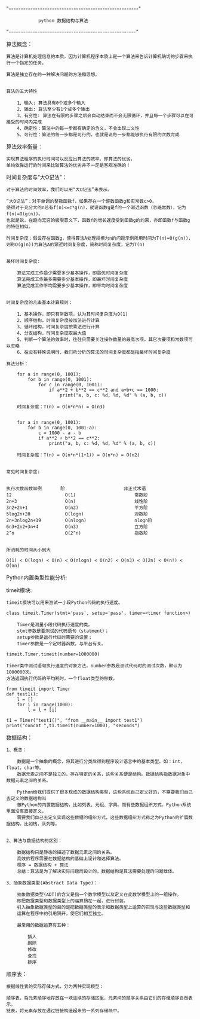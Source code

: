 "------------------------------------------------------"

				python 数据结构与算法

"-----------------------------------------------------"

算法概念：

	算法是计算机处理信息的本质，因为计算机程序本质上是一个算法来告诉计算机确切的步骤来执行一个指定的任务。
	
	算法是独立存在的一种解决问题的方法和思想。


	算法的五大特性
	
		1、输入: 算法具有0个或多个输入
		2、输出: 算法至少有1个或多个输出
		3、有穷性: 算法在有限的步骤之后会自动结束而不会无限循环，并且每一个步骤可以在可接受的时间内完成
		4、确定性：算法中的每一步都有确定的含义，不会出现二义性
		5、可行性：算法的每一步都是可行的，也就是说每一步都能够执行有限的次数完成
		

算法效率衡量：

	实现算法程序的执行时间可以反应出算法的效率，即算法的优劣。
	单纯依靠运行的时间来比较算法的优劣并不一定是客观准确的！

时间复杂度与“大O记法”：

	对于算法的时间效率，我们可以用“大O记法”来表示。
	
	“大O记法”：对于单调的整数函数f，如果存在一个整数函数g和实常数c>0，
	使得对于充分大的n总有f(n)<=c*g(n)，就说函数g是f的一个渐近函数（忽略常数），记为f(n)=O(g(n))。
	也就是说，在趋向无穷的极限意义下，函数f的增长速度受到函数g的约束，亦即函数f与函数g的特征相似。

	时间复杂度：假设存在函数g，使得算法A处理规模为n的问题示例所用时间为T(n)=O(g(n))，
	则称O(g(n))为算法A的渐近时间复杂度，简称时间复杂度，记为T(n)

	
	最坏时间复杂度:

		算法完成工作最少需要多少基本操作，即最优时间复杂度
		算法完成工作最多需要多少基本操作，即最坏时间复杂度
		算法完成工作平均需要多少基本操作，即平均时间复杂度


	时间复杂度的几条基本计算规则：
		
		1、基本操作，即只有常数项，认为其时间复杂度为O(1)
		2、顺序结构，时间复杂度按加法进行计算
		3、循环结构，时间复杂度按乘法进行计算
		4、分支结构，时间复杂度取最大值
		5、判断一个算法的效率时，往往只需要关注操作数量的最高次项，其它次要项和常数项可以忽略
		6、在没有特殊说明时，我们所分析的算法的时间复杂度都是指最坏时间复杂度
		
	算法分析：

		for a in range(0, 1001):
			for b in range(0, 1001):
				for c in range(0, 1001):
					if a**2 + b**2 == c**2 and a+b+c == 1000:
						print("a, b, c: %d, %d, %d" % (a, b, c))

		时间复杂度：T(n) = O(n*n*n) = O(n3)


		for a in range(0, 1001):
			for b in range(0, 1001-a):
				c = 1000 - a - b
				if a**2 + b**2 == c**2:
					print("a, b, c: %d, %d, %d" % (a, b, c))

		时间复杂度：T(n) = O(n*n*(1+1)) = O(n*n) = O(n2)


	常见时间复杂度:

		
	执行次数函数举例	   阶	                  非正式术语
	12	                  O(1)                   	常数阶
	2n+3	              O(n)                    	线性阶
	3n2+2n+1	          O(n2)	                    平方阶
	5log2n+20	          O(logn)	                对数阶
	2n+3nlog2n+19         O(nlogn)	                nlogn阶
	6n3+2n2+3n+4	      O(n3)	                    立方阶
	2^n	                  O(2^n)	                指数阶


	所消耗的时间从小到大

	O(1) < O(logn) < O(n) < O(nlogn) < O(n2) < O(n3) < O(2n) < O(n!) < O(nn)



Python内置类型性能分析:


timeit模块:

	timeit模块可以用来测试一小段Python代码的执行速度。	

	class timeit.Timer(stmt='pass', setup='pass', timer=<timer function>)

		Timer是测量小段代码执行速度的类。
		stmt参数是要测试的代码语句（statment）；
		setup参数是运行代码时需要的设置；
		timer参数是一个定时器函数，与平台有关。
	
	timeit.Timer.timeit(number=1000000)

	Timer类中测试语句执行速度的对象方法。number参数是测试代码时的测试次数，默认为1000000次。
	方法返回执行代码的平均耗时，一个float类型的秒数。

	from timeit import Timer
	def test1():
		l = []
		for i in range(1000):
			l = l + [i]

	t1 = Timer("test1()", "from __main__ import test1")
	print("concat ",t1.timeit(number=1000), "seconds")




数据结构：

	1、概念：

		数据是一个抽象的概念，将其进行分类后得到程序设计语言中的基本类型。如：int，float，char等。
		数据元素之间不是独立的，存在特定的关系，这些关系便是结构。数据结构指数据对象中数据元素之间的关系。

		Python给我们提供了很多现成的数据结构类型，这些系统自己定义好的，不需要我们自己去定义的数据结构叫
		做Python的内置数据结构，比如列表、元组、字典。而有些数据组织方式，Python系统里面没有直接定义，
		需要我们自己去定义实现这些数据的组织方式，这些数据组织方式称之为Python的扩展数据结构，比如栈，队列等。

	
	2、算法与数据结构的区别：

		数据结构只是静态的描述了数据元素之间的关系。	
		高效的程序需要在数据结构的基础上设计和选择算法。
		程序 = 数据结构 + 算法
		总结：算法是为了解决实际问题而设计的，数据结构是算法需要处理的问题载体。

	3、抽象数据类型(Abstract Data Type)：

		抽象数据类型(ADT)的含义是指一个数学模型以及定义在此数学模型上的一组操作。
		即把数据类型和数据类型上的运算捆在一起，进行封装。
		引入抽象数据类型的目的是把数据类型的表示和数据类型上运算的实现与这些数据类型和
		运算在程序中的引用隔开，使它们相互独立。

		最常用的数据运算有五种：

			插入
			删除
			修改
			查找
			排序

	
顺序表：

	根据线性表的实际存储方式，分为两种实现模型：

	顺序表，将元素顺序地存放在一块连续的存储区里，元素间的顺序关系由它们的存储顺序自然表示。
	链表，将元素存放在通过链接构造起来的一系列存储块中。





























































































	
	



























































































































